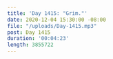 ```yaml
---
title: 'Day 1415: "Grim."'
date: 2020-12-04 15:30:00 -08:00
file: "/uploads/Day-1415.mp3"
post: Day 1415
duration: '00:04:23'
length: 3855722
---
```


